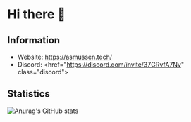 # Hi there 👋

## Information
- Website: https://asmussen.tech/
- Discord: <href="https://discord.com/invite/37GRvfA7Nv" class="discord">

## Statistics
![Anurag's GitHub stats](https://github-readme-stats.vercel.app/api?username=bastianasmussen)
